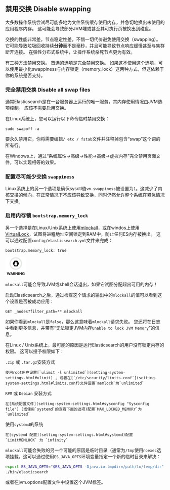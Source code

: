 ## 禁用交换 Disable swapping

大多数操作系统尝试尽可能多地为文件系统缓存使用内存，并急切地换出未使用的应用程序内存。 这可能会导致部分JVM堆或甚至其可执行页被换出到磁盘。

交换的性能非常差，节点稳定性差，不惜一切代价避免使用交换（swapping）。 它可能导致垃圾回收持续**分钟**而不是毫秒，并且可能导致节点响应缓慢甚至与集群断开连接。 在弹性分布式系统中，让操作系统杀死节点更为有效。

有三种方法禁用交换。 首选的选项是完全禁用交换。 如果这不使用这个选项，可以使用最小化swappiness与内存锁定（memory_lock）这两种方式，但这依赖于你的系统是否支持。

### 完全禁用交换 Disable all swap files

通常Elasticsearch是在一台服务器上运行的唯一服务，其内存使用情况由JVM选项控制。 应该不需要启用交换。

在Linux系统上，您可以运行以下命令临时禁用交换：
    
    sudo swapoff -a
要永久禁用它，你将需要编辑`/ etc / fstab`文件并注释掉包含“swap”这个词的所有行。

在Windows上，通过“系统属性→高级→性能→高级→虚拟内存”完全禁用页面文件，可以实现相等的效果。

### 配置尽可能少交换 `swappiness`

Linux系统上的另一个选项是确保sysctl值`vm.swappiness`被设置为`1`。这减少了内核交换的倾向，在正常情况下不应该导致交换，同时仍然允许整个系统在紧急情况下交换。

### 启用内存锁 `bootstrap.memory_lock`

另一个选择是在Linux/Unix系统上使用[mlockall](http://opengroup.org/onlinepubs/007908799/xsh/mlockall.html)，或在windos上使用[VirtualLock](https://msdn.microsoft.com/en-us/library/windows/desktop/aa366895%28v=vs.85%29.aspx)，试图将进程地址空间锁定到RAM中，防止任何ES内存被换出。 这可以通过配置`config/elasticsearch.yml`文件来完成：
    
    bootstrap.memory_lock: true

![Warning](images/icons/warning.png)

`mlockall`可能会导致JVM或shell会话退出，如果它试图分配超出可用的内存！

启动Elasticsearch之后，通过检查这个请求的输出中的`mlockall`的值可以看到这个设置是否被成功应用：
    
    GET _nodes?filter_path=**.mlockall

如果你看到`mlockall`是`false`，那么这意味着`mlockall`请求失败。 您还将在日志中看到更多信息，并带有“无法锁定JVM内存`Unable to lock JVM Memory`”的信息。

在Linux / Unix系统上，最可能的原因是运行Elasticsearch的用户没有锁定内存的权限。 这可以授予权限如下：

`.zip` 或 `.tar.gz`安装方式

    使用root用户设置[`ulimit -l unlimited`](setting-system-settings.html#ulimit) , 或者在[`/etc/security/limits.conf`](setting-system-settings.html#limits.conf)文件设置`memlock`为`unlimited` 
`RPM` 或 `Debian` 安装方式

    在[系统配置文件](setting-system-settings.html#sysconfig "Sysconfig file") (或使用`systemd`的查看下面的选项)配置`MAX_LOCKED_MEMORY`为`unlimited`
使用`systemd`的系统

    在[systemd 配置](setting-system-settings.html#systemd)配置 `LimitMEMLOCK` 为 `infinity`

`mlockall`可能会失败的另一个可能的原因是临时目录（通常为`/tmp`使用`noexec`选项挂载。这可以通过使用`ES_JAVA_OPTS`环境变量指定一个新的临时目录来解决：

```sh
export ES_JAVA_OPTS="$ES_JAVA_OPTS -Djava.io.tmpdir=/path/to/temp/dir"
./bin/elasticsearch
```

或者在jvm.options配置文件中设置这个JVM标签。
